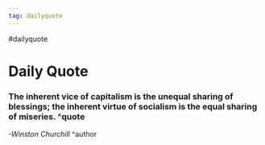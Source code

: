 ```yaml
---
tag: dailyquote
---
```


#dailyquote

# Daily Quote

### The inherent vice of capitalism is the unequal sharing of blessings; the inherent virtue of socialism is the equal sharing of miseries. ^quote
*-Winston Churchill* ^author
